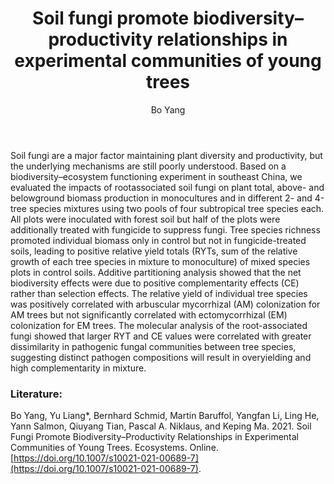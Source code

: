 ﻿---
layout: post
title:  "Soil fungi promote biodiversity–productivity relationships in experimental communities of young trees"
author: Bo Yang
categories: [ Article ]
image: assets/projects/YB1.jpg
tags: featured
---

Soil fungi are a major factor maintaining plant diversity and productivity, but the underlying mechanisms are still poorly understood. Based on a biodiversity–ecosystem functioning experiment in southeast China, we evaluated the impacts of rootassociated soil fungi on plant total, above- and belowground biomass production in monocultures and in different 2- and 4-tree species mixtures using two pools of four subtropical tree species each. All plots were inoculated with forest soil but half of the plots were additionally treated with fungicide to suppress fungi. Tree species richness promoted individual biomass only in control but not in fungicide-treated soils, leading to positive relative yield totals (RYTs, sum of the relative growth of each tree species in mixture to monoculture) of mixed species plots in control soils. Additive partitioning analysis showed that the net biodiversity effects were due to positive complementarity effects (CE) rather than selection effects. The relative yield of individual tree species was positively correlated with arbuscular mycorrhizal (AM) colonization for AM trees but not significantly correlated with ectomycorrhizal (EM) colonization for EM trees. The molecular analysis of the root-associated fungi showed that larger RYT and CE values were correlated with greater dissimilarity in pathogenic fungal communities between tree species, suggesting distinct pathogen compositions will result in overyielding and high complementarity in mixture.

### Literature:
Bo Yang, Yu Liang*, Bernhard Schmid, Martin Baruffol, Yangfan Li, Ling He, Yann Salmon, Qiuyang Tian, Pascal A. Niklaus, and Keping Ma. 2021. Soil Fungi Promote Biodiversity–Productivity Relationships in Experimental Communities of Young Trees. Ecosystems. Online. [https://doi.org/10.1007/s10021-021-00689-7](https://doi.org/10.1007/s10021-021-00689-7). 
